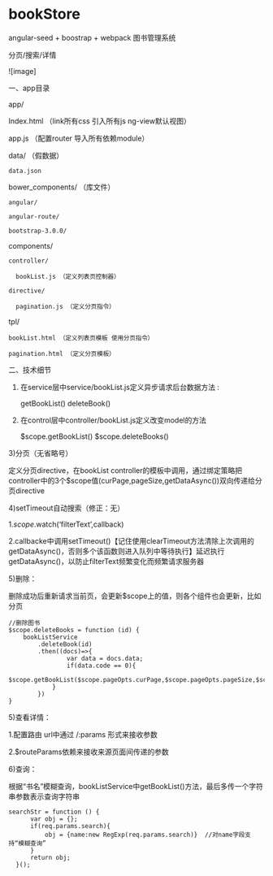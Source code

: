 # bookStore

angular-seed + boostrap + webpack 图书管理系统

分页/搜索/详情

![image]

一、app目录

app/

  Index.html （link所有css 引入所有js ng-view默认视图）
  
  app.js  （配置router 导入所有依赖module）
  
  data/  （假数据）
  
    data.json
    
  bower_components/ （库文件）
  
    angular/ 
    
    angular-route/
    
    bootstrap-3.0.0/
    
  components/
  
    controller/
    
      bookList.js （定义列表页控制器）
      
    directive/
    
      pagination.js （定义分页指令）
      
  tpl/
  
    bookList.html （定义列表页模板 使用分页指令）
    
    pagination.html （定义分页模板）

二、技术细节   

1) 在service层中service/bookList.js定义异步请求后台数据方法 :
    
    getBookList()
    deleteBook()

2)  在control层中controller/bookList.js定义改变model的方法

    $scope.getBookList()
    $scope.deleteBooks()

3)分页（无省略号）

定义分页directive，在bookList controller的模板中调用，通过绑定策略把controller中的3个$scope值(curPage,pageSize,getDataAsync())双向传递给分页directive

4)setTimeout自动搜索（修正：无）

  1.$scope.$watch(‘filterText’,callback)

  2.callbacke中调用setTimeout()【记住使用clearTimeout方法清除上次调用的getDataAsync()，否则多个该函数则进入队列中等待执行】延迟执行getDataAsync()，以防止filterText频繁变化而频繁请求服务器

5)删除：

删除成功后重新请求当前页，会更新$scope上的值，则各个组件也会更新，比如分页

    //删除图书
    $scope.deleteBooks = function (id) {
        bookListService
            .deleteBook(id)
            .then((docs)=>{
                    var data = docs.data;
                    if(data.code == 0){
                    $scope.getBookList($scope.pageOpts.curPage,$scope.pageOpts.pageSize,$scope.search);
                }
            })
    }
  
5)查看详情：

  1.配置路由 url中通过 /:params 形式来接收参数

  2.$routeParams依赖来接收来源页面间传递的参数 	

6)查询：

  根据“书名”模糊查询，bookListService中getBookList()方法，最后多传一个字符串参数表示查询字符串
  
    searchStr = function () {
          var obj = {};
          if(req.params.search){
              obj = {name:new RegExp(req.params.search)}  //对name字段支持“模糊查询”
          }
          return obj;
      }();